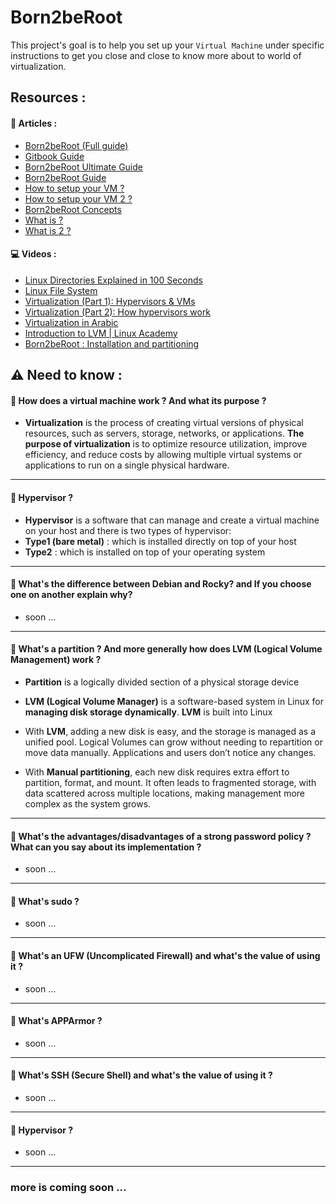 # Born2beRoot

This project's goal is to help you set up your `Virtual Machine` under specific instructions to get you close and close to know more about to world of virtualization.


## Resources :
#### 📘 Articles :
 - [Born2beRoot (Full guide)](https://mathieu-soysal.gitbook.io/born2beroot)
 - [Gitbook Guide](https://42-cursus.gitbook.io/guide/rank-01/born2beroot)
 - [Born2beRoot Ultimate Guide](https://github.com/DevAwizard/Born2BeRoot_Guide_by_anwu-yan)
  - [Born2beRoot Guide](https://github.com/achrafelkhnissi/Born2beroot?tab=readme-ov-file)
 - [How to setup your VM ?](https://github.com/Thuggonaut/42IC_Ring01_Born2beRoot/)
 - [How to setup your VM 2 ?](https://github.com/pasqualerossi/Born2BeRoot-Guide)
 - [Born2beRoot Concepts](https://github.com/ila36IX/Notes/blob/cc6ad69c42dba5585de73445b2b3876eac26c7de/born2beroot/helloroot.md#L241-L295)
 - [What is ?](https://github.com/amaitou/Born2beRoot)
 - [What is 2 ?](https://github.com/Thuggonaut/42IC_Ring01_Born2beRoot/)
#### 💻 Videos :
- [Linux Directories Explained in 100 Seconds](https://www.youtube.com/watch?v=42iQKuQodW4)
- [Linux File System](https://www.youtube.com/watch?v=A3G-3hp88mo)
- [Virtualization (Part 1): Hypervisors & VMs](https://www.youtube.com/watch?v=a75fC8xnBn8)
- [Virtualization (Part 2): How hypervisors work](https://www.youtube.com/watch?v=L0IDOQneyRE)
- [Virtualization in Arabic](https://www.youtube.com/watch?v=3HChgNmRYJU)
- [Introduction to LVM | Linux Academy](https://www.youtube.com/watch?v=dMHFArkANP8&list=PLAoA-usw1t-4sIlwNXKS2RIn0ZBx4VQhn)
- [Born2beRoot : Installation and partitioning](https://www.youtube.com/watch?v=3HChgNmRYJU)
## ⚠️ Need to know :

#### 🔷 How does a virtual machine work ? And what its purpose ?
    
- **Virtualization** is the process of creating virtual versions of physical resources, such as servers, storage, networks, or applications. **The purpose of virtualization** is to optimize resource utilization, improve efficiency, and reduce costs by allowing multiple virtual systems or applications to run on a single physical hardware.
---
#### 🔷 Hypervisor ?

- **Hypervisor** is a software that can manage and create a virtual machine on your host and there is two types of hypervisor:
- **Type1 (bare metal)** : which is installed directly on top of your host
- **Type2** : which is installed on top of your operating system
---
#### 🔷 What's the difference between Debian and Rocky? and If you choose one on another explain why?
- soon ...
---
#### 🔷 What's a partition ? And more generally how does LVM (Logical Volume Management) work ?
- **Partition** is a logically divided section of a physical storage device 

- **LVM (Logical Volume Manager)** is a software-based system in Linux for **managing disk storage dynamically**. **LVM** is built into Linux

- With **LVM**, adding a new disk is easy, and the storage is managed as a unified pool. Logical Volumes can grow without needing to repartition or move data manually. Applications and users don’t notice any changes.

- With **Manual partitioning**, each new disk requires extra effort to partition, format, and mount. It often leads to fragmented storage, with data scattered across multiple locations, making management more complex as the system grows.
---
#### 🔷 What's the advantages/disadvantages of a strong password policy ? What can you say about its implementation ?
- soon ...
---
#### 🔷 What's sudo ?
- soon ...
---
#### 🔷 What's an UFW (Uncomplicated Firewall) and what's the value of using it ?
- soon ...
---
#### 🔷 What's APPArmor ?
- soon ...
---
#### 🔷 What's SSH (Secure Shell) and what's the value of using it ?
- soon ...
---
#### 🔷 Hypervisor ?
- soon ...
---


### more is coming soon ...
